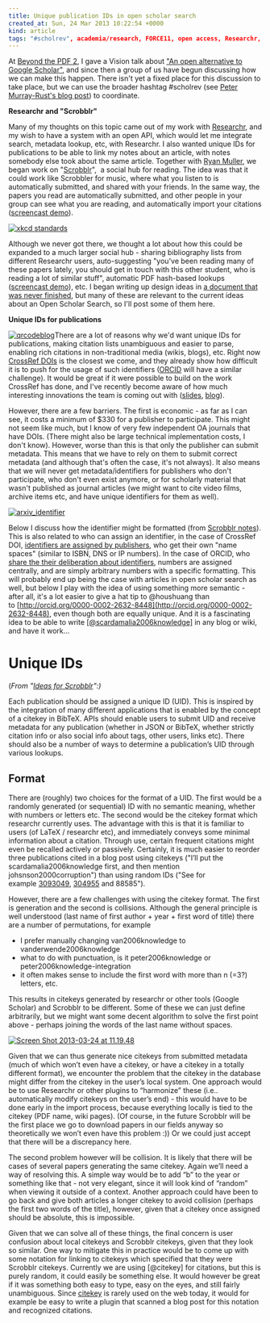 ```yaml
---
title: Unique publication IDs in open scholar search
created_at: Sun, 24 Mar 2013 10:22:54 +0000
kind: article
tags: "#scholrev", academia/research, FORCE11, open access, Researchr, tech
---
```


At [Beyond the PDF 2](http://www.force11.org/beyondthepdf2), I gave a
Vision talk about ["An open alternative to Google
Scholar"](http://www.slideshare.net/houshuang/stian-haklev-vision), and
since then a group of us have begun discussing how we can make this
happen. There isn't yet a fixed place for this discussion to take place,
but we can use the broader hashtag #scholrev (see [Peter Murray-Rust's
blog
post](http://blogs.ch.cam.ac.uk/pmr/2013/03/20/btpdf2-scholrev-planning-the-scholarly-revolution/))
to coordinate.

**Researchr and "Scrobblr"**

Many of my thoughts on this topic came out of my work with
[Researchr](http://reganmian.net/wiki/researchr:start), and my wish to
have a system with an open API, which would let me integrate search,
metadata lookup, etc, with Researchr. I also wanted unique IDs for
publications to be able to link my notes about an article, with notes
somebody else took about the same article. Together with [Ryan
Muller](http://wiki.learnstream.org/wiki/), we began work on
"[Scrobblr](https://github.com/cicatriz/Rsrchr)",  a social hub for
reading. The idea was that it could work like Scrobbler for music, where
what you listen to is automatically submitted, and shared with your
friends. In the same way, the papers you read are automatically
submitted, and other people in your group can see what you are reading,
and automatically import your citations ([screencast
demo](http://www.youtube.com/watch?v=O5LgG_K3y8A)).

[![xkcd
standards](http://reganmian.net/blog/wp-content/uploads/2013/03/xkcd-standards1.png)](http://reganmian.net/blog/wp-content/uploads/2013/03/xkcd-standards1.png)

Although we never got there, we thought a lot about how this could be
expanded to a much larger social hub - sharing bibliography lists from
different Researchr users, auto-suggesting "you've been reading many of
these papers lately, you should get in touch with this other student,
who is reading a lot of similar stuff", automatic PDF hash-based lookups
([screencast demo](http://www.youtube.com/watch?v=X9FqaqgAlG8)), etc. I
began writing up design ideas in [a document that was never
finished](http://reganmian.net/wiki/ideas_for_scrobblr), but many of
these are relevant to the current ideas about an Open Scholar Search, so
I'll post some of them here.

**Unique IDs for publications**

[![qrcodeblog ](http://reganmian.net/blog/wp-content/uploads/2013/03/qrcodeblog.png)](http://reganmian.net/blog/wp-content/uploads/2013/03/qrcodeblog.png)There
are a lot of reasons why we'd want unique IDs for publications, making
citation lists unambiguous and easier to parse, enabling rich citations
in non-traditional media (wikis, blogs), etc. Right now [CrossRef
DOIs](http://www.crossref.org/index.html) is the closest we come, and
they already show how difficult it is to push for the usage of such
identifiers ([ORCID](http://orcid.org/) will have a similar challenge).
It would be great if it were possible to build on the work CrossRef has
done, and I've recently become aware of how much interesting innovations
the team is coming out with
([slides](http://www.slideshare.net/CrossRef/crossref-annual-meeting-2012-strategic-initiatives-update-geoff-bilder),
[blog](http://www.crossref.org/CrossTech/)).

However, there are a few barriers. The first is economic - as far as I
can see, it costs a minimum of \$330 for a publisher to participate.
This might not seem like much, but I know of very few independent OA
journals that have DOIs. (There might also be large technical
implementation costs, I don't know). However, worse than this is that
only the publisher can submit metadata. This means that we have to rely
on them to submit correct metadata (and although that's often the case,
it's not always). It also means that we will never get
metadata/identifiers for publishers who don't participate, who don't
even exist anymore, or for scholarly material that wasn't published as
journal articles (we might want to cite video films, archive items etc,
and have unique identifiers for them as well).

[![arxiv\_identifier](http://reganmian.net/blog/wp-content/uploads/2013/03/arxiv_identifier1.png)](http://reganmian.net/blog/wp-content/uploads/2013/03/arxiv_identifier1.png)

Below I discuss how the identifier might be formatted (from [Scrobblr
notes](http://reganmian.net/wiki/ideas_for_scrobblr)). This is also
related to who can assign an identifier, in the case of CrossRef DOI,
[identifiers are assigned by
publishers](http://help.crossref.org/#sample-doi-suffix-patterns), who
get their own "name spaces" (similar to ISBN, DNS or IP numbers). In the
case of ORCID, who [share the their deliberation about
identifiers](https://docs.google.com/document/d/1awd6PPguRAdZsC6CKpFSSSu1dulliT8E3kHwIJ3tD5o/edit),
numbers are assigned centrally, and are simply arbitrary numbers with a
specific formatting. This will probably end up being the case with
articles in open scholar search as well, but below I play with the idea
of using something more semantic - after all, it's a lot easier to give
a hat tip to @houshuang than
to [http://orcid.org/0000-0002-2632-8448](http://orcid.org/0000-0002-2632-8448),
even though both are equally unique. And it is a fascinating idea to be
able to write
[[@scardamalia2006knowledge]](http://localhost/wiki/Ref:Scardamalia2006knowledge) in
any blog or wiki, and have it work...

Unique IDs
==========

(*From "[Ideas for
Scrobblr](http://reganmian.net/wiki/ideas_for_scrobblr)":)*

Each publication should be assigned a unique ID (UID). This is inspired
by the integration of many different applications that is enabled by the
concept of a citekey in BibTeX. APIs should enable users to submit UID
and receive metadata for any publication (whether in JSON or BibTeX,
whether strictly citation info or also social info about tags, other
users, links etc). There should also be a number of ways to determine a
publication’s UID through various lookups.

**Format**
---

There are (roughly) two choices for the format of a UID. The first would
be a randomly generated (or sequential) ID with no semantic meaning,
whether with numbers or letters etc. The second would be the citekey
format which researchr currently uses. The advantage with this is that
it is familiar to users (of LaTeX / researchr etc), and immediately
conveys some minimal information about a citation. Through use, certain
frequent citations might even be recalled actively or passively.
Certainly, it is much easier to reorder three publications cited in a
blog post using citekeys ("I’ll put the scardamalia2006knowledge first,
and then mention johsnson2000corruption") than using random IDs ("See
for
example [3093049](http://reganmian.net/wiki/ref:3093049 "ref:3093049"), [304955](http://reganmian.net/wiki/ref:304955 "ref:304955") and 88585").

However, there are a few challenges with using the citekey format. The
first is generation and the second is collisions. Although the general
principle is well understood (last name of first author + year + first
word of title) there are a number of permutations, for example

-   I prefer manually changing van2006knowledge to
  vanderwende2006knowledge
-   what to do with punctuation, is it peter2006knowledge or
  peter2006knowledge-integration
-   it often makes sense to include the first word with more than n
  (=3?) letters, etc.

This results in citekeys generated by researchr or other tools (Google
Scholar) and Scrobblr to be different. Some of these we can just define
arbitrarily, but we might want some decent algorithm to solve the first
point above - perhaps joining the words of the last name without spaces.

[![Screen Shot 2013-03-24 at
11.19.48](http://reganmian.net/blog/wp-content/uploads/2013/03/Screen-Shot-2013-03-24-at-11.19.48.png)](http://reganmian.net/blog/wp-content/uploads/2013/03/Screen-Shot-2013-03-24-at-11.19.48.png)

Given that we can thus generate nice citekeys from submitted metadata
(much of which won’t even have a citekey, or have a citekey in a totally
different format), we encounter the problem that the citekey in the
database might differ from the citekey in the user’s local system. One
approach would be to use Researchr or other plugins to “harmonize” these
(i.e.. automatically modify citekeys on the user’s end) - this would
have to be done early in the import process, because everything locally
is tied to the citekey (PDF name, wiki pages). (Of course, in the future
Scrobblr will be the first place we go to download papers in our fields
anyway so theoretically we won’t even have this problem :)) Or we could
just accept that there will be a discrepancy here.

The second problem however will be collision. It is likely that there
will be cases of several papers generating the same citekey. Again we’ll
need a way of resolving this. A simple way would be to add “b” to the
year or something like that - not very elegant, since it will look kind
of “random” when viewing it outside of a context. Another approach could
have been to go back and give both articles a longer citekey to avoid
collision (perhaps the first two words of the title), however, given
that a citekey once assigned should be absolute, this is impossible.

Given that we can solve all of these things, the final concern is user
confusion about local citekeys and Scrobblr citekeys, given that they
look so similar. One way to mitigate this in practice would be to come
up with some notation for linking to citekeys which specified that they
were Scrobblr citekeys. Currently we are using [@citekey] for citations,
but this is purely random, it could easily be something else. It would
however be great if it was something both easy to type, easy on the
eyes, and still fairly unambiguous.
Since [citekey](http://reganmian.net/wiki/ref:citekey "ref:citekey") is
rarely used on the web today, it would for example be easy to write a
plugin that scanned a blog post for this notation and recognized
citations.
